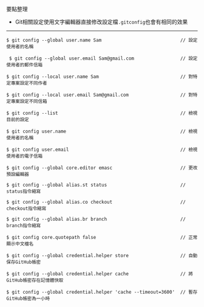 要點整理
- Git相關設定使用文字編輯器直接修改設定檔`.gitconfig`也會有相同的效果

---

```
$ git config --global user.name Sam								// 設定使用者的名稱
```

```
 $ git config --global user.email Sam@gmail.com					// 設定使用者的郵件信箱
```

```
$ git config --local user.name Sam								// 對特定專案設定不同作者
```

```
$ git config --local user.email Sam@gmail.com					// 對特定專案設定不同信箱
```

```
$ git config --list												// 檢視目前的設定
```

```
$ git config user.name											// 檢視使用者的名稱
```

```
$ git config user.email											// 檢視使用者的電子信箱
```

```
$ git config --global core.editor emasc							// 更改預設編輯器
```

```
$ git config --global alias.st status							// status指令縮寫
```

```
$ git config --global alias.co checkout							// checkout指令縮寫
```

```
$ git config --global alias.br branch							// branch指令縮寫
```

```
$ git config core.quotepath false								// 正常顯示中文檔名
```

```
$ git config --global credential.helper store					// 自動保存GitHub帳密
```

```
$ git config --global credential.helper cache					// 將GitHub帳密存在記憶體快取
```

```
$ git config --global credential.helper 'cache --timeout=3600'	// 暫存GitHub帳密為一小時
```